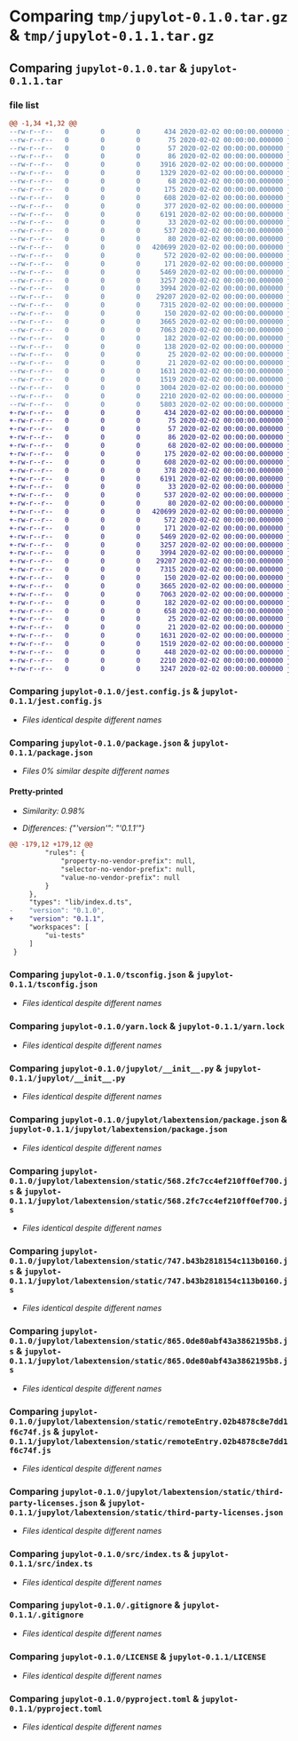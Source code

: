 # Comparing `tmp/jupylot-0.1.0.tar.gz` & `tmp/jupylot-0.1.1.tar.gz`

## Comparing `jupylot-0.1.0.tar` & `jupylot-0.1.1.tar`

### file list

```diff
@@ -1,34 +1,32 @@
--rw-r--r--   0        0        0      434 2020-02-02 00:00:00.000000 jupylot-0.1.0/.copier-answers.yml
--rw-r--r--   0        0        0       75 2020-02-02 00:00:00.000000 jupylot-0.1.0/.prettierignore
--rw-r--r--   0        0        0       57 2020-02-02 00:00:00.000000 jupylot-0.1.0/.yarnrc.yml
--rw-r--r--   0        0        0       86 2020-02-02 00:00:00.000000 jupylot-0.1.0/CHANGELOG.md
--rw-r--r--   0        0        0     3916 2020-02-02 00:00:00.000000 jupylot-0.1.0/RELEASE.md
--rw-r--r--   0        0        0     1329 2020-02-02 00:00:00.000000 jupylot-0.1.0/Untitled.ipynb
--rw-r--r--   0        0        0       68 2020-02-02 00:00:00.000000 jupylot-0.1.0/babel.config.js
--rw-r--r--   0        0        0      175 2020-02-02 00:00:00.000000 jupylot-0.1.0/install.json
--rw-r--r--   0        0        0      608 2020-02-02 00:00:00.000000 jupylot-0.1.0/jest.config.js
--rw-r--r--   0        0        0      377 2020-02-02 00:00:00.000000 jupylot-0.1.0/junit.xml
--rw-r--r--   0        0        0     6191 2020-02-02 00:00:00.000000 jupylot-0.1.0/package.json
--rw-r--r--   0        0        0       33 2020-02-02 00:00:00.000000 jupylot-0.1.0/setup.py
--rw-r--r--   0        0        0      537 2020-02-02 00:00:00.000000 jupylot-0.1.0/tsconfig.json
--rw-r--r--   0        0        0       80 2020-02-02 00:00:00.000000 jupylot-0.1.0/tsconfig.test.json
--rw-r--r--   0        0        0   420699 2020-02-02 00:00:00.000000 jupylot-0.1.0/yarn.lock
--rw-r--r--   0        0        0      572 2020-02-02 00:00:00.000000 jupylot-0.1.0/jupylot/__init__.py
--rw-r--r--   0        0        0      171 2020-02-02 00:00:00.000000 jupylot-0.1.0/jupylot/_version.py
--rw-r--r--   0        0        0     5469 2020-02-02 00:00:00.000000 jupylot-0.1.0/jupylot/labextension/package.json
--rw-r--r--   0        0        0     3257 2020-02-02 00:00:00.000000 jupylot-0.1.0/jupylot/labextension/static/568.2fc7cc4ef210ff0ef700.js
--rw-r--r--   0        0        0     3994 2020-02-02 00:00:00.000000 jupylot-0.1.0/jupylot/labextension/static/747.b43b2818154c113b0160.js
--rw-r--r--   0        0        0    29207 2020-02-02 00:00:00.000000 jupylot-0.1.0/jupylot/labextension/static/865.0de80abf43a3862195b8.js
--rw-r--r--   0        0        0     7315 2020-02-02 00:00:00.000000 jupylot-0.1.0/jupylot/labextension/static/remoteEntry.02b4878c8e7dd1f6c74f.js
--rw-r--r--   0        0        0      150 2020-02-02 00:00:00.000000 jupylot-0.1.0/jupylot/labextension/static/style.js
--rw-r--r--   0        0        0     3665 2020-02-02 00:00:00.000000 jupylot-0.1.0/jupylot/labextension/static/third-party-licenses.json
--rw-r--r--   0        0        0     7063 2020-02-02 00:00:00.000000 jupylot-0.1.0/src/index.ts
--rw-r--r--   0        0        0      182 2020-02-02 00:00:00.000000 jupylot-0.1.0/src/__tests__/jupylot.spec.ts
--rw-r--r--   0        0        0      138 2020-02-02 00:00:00.000000 jupylot-0.1.0/style/base.css
--rw-r--r--   0        0        0       25 2020-02-02 00:00:00.000000 jupylot-0.1.0/style/index.css
--rw-r--r--   0        0        0       21 2020-02-02 00:00:00.000000 jupylot-0.1.0/style/index.js
--rw-r--r--   0        0        0     1631 2020-02-02 00:00:00.000000 jupylot-0.1.0/.gitignore
--rw-r--r--   0        0        0     1519 2020-02-02 00:00:00.000000 jupylot-0.1.0/LICENSE
--rw-r--r--   0        0        0     3004 2020-02-02 00:00:00.000000 jupylot-0.1.0/README.md
--rw-r--r--   0        0        0     2210 2020-02-02 00:00:00.000000 jupylot-0.1.0/pyproject.toml
--rw-r--r--   0        0        0     5803 2020-02-02 00:00:00.000000 jupylot-0.1.0/PKG-INFO
+-rw-r--r--   0        0        0      434 2020-02-02 00:00:00.000000 jupylot-0.1.1/.copier-answers.yml
+-rw-r--r--   0        0        0       75 2020-02-02 00:00:00.000000 jupylot-0.1.1/.prettierignore
+-rw-r--r--   0        0        0       57 2020-02-02 00:00:00.000000 jupylot-0.1.1/.yarnrc.yml
+-rw-r--r--   0        0        0       86 2020-02-02 00:00:00.000000 jupylot-0.1.1/CHANGELOG.md
+-rw-r--r--   0        0        0       68 2020-02-02 00:00:00.000000 jupylot-0.1.1/babel.config.js
+-rw-r--r--   0        0        0      175 2020-02-02 00:00:00.000000 jupylot-0.1.1/install.json
+-rw-r--r--   0        0        0      608 2020-02-02 00:00:00.000000 jupylot-0.1.1/jest.config.js
+-rw-r--r--   0        0        0      378 2020-02-02 00:00:00.000000 jupylot-0.1.1/junit.xml
+-rw-r--r--   0        0        0     6191 2020-02-02 00:00:00.000000 jupylot-0.1.1/package.json
+-rw-r--r--   0        0        0       33 2020-02-02 00:00:00.000000 jupylot-0.1.1/setup.py
+-rw-r--r--   0        0        0      537 2020-02-02 00:00:00.000000 jupylot-0.1.1/tsconfig.json
+-rw-r--r--   0        0        0       80 2020-02-02 00:00:00.000000 jupylot-0.1.1/tsconfig.test.json
+-rw-r--r--   0        0        0   420699 2020-02-02 00:00:00.000000 jupylot-0.1.1/yarn.lock
+-rw-r--r--   0        0        0      572 2020-02-02 00:00:00.000000 jupylot-0.1.1/jupylot/__init__.py
+-rw-r--r--   0        0        0      171 2020-02-02 00:00:00.000000 jupylot-0.1.1/jupylot/_version.py
+-rw-r--r--   0        0        0     5469 2020-02-02 00:00:00.000000 jupylot-0.1.1/jupylot/labextension/package.json
+-rw-r--r--   0        0        0     3257 2020-02-02 00:00:00.000000 jupylot-0.1.1/jupylot/labextension/static/568.2fc7cc4ef210ff0ef700.js
+-rw-r--r--   0        0        0     3994 2020-02-02 00:00:00.000000 jupylot-0.1.1/jupylot/labextension/static/747.b43b2818154c113b0160.js
+-rw-r--r--   0        0        0    29207 2020-02-02 00:00:00.000000 jupylot-0.1.1/jupylot/labextension/static/865.0de80abf43a3862195b8.js
+-rw-r--r--   0        0        0     7315 2020-02-02 00:00:00.000000 jupylot-0.1.1/jupylot/labextension/static/remoteEntry.02b4878c8e7dd1f6c74f.js
+-rw-r--r--   0        0        0      150 2020-02-02 00:00:00.000000 jupylot-0.1.1/jupylot/labextension/static/style.js
+-rw-r--r--   0        0        0     3665 2020-02-02 00:00:00.000000 jupylot-0.1.1/jupylot/labextension/static/third-party-licenses.json
+-rw-r--r--   0        0        0     7063 2020-02-02 00:00:00.000000 jupylot-0.1.1/src/index.ts
+-rw-r--r--   0        0        0      182 2020-02-02 00:00:00.000000 jupylot-0.1.1/src/__tests__/jupylot.spec.ts
+-rw-r--r--   0        0        0      658 2020-02-02 00:00:00.000000 jupylot-0.1.1/style/base.css
+-rw-r--r--   0        0        0       25 2020-02-02 00:00:00.000000 jupylot-0.1.1/style/index.css
+-rw-r--r--   0        0        0       21 2020-02-02 00:00:00.000000 jupylot-0.1.1/style/index.js
+-rw-r--r--   0        0        0     1631 2020-02-02 00:00:00.000000 jupylot-0.1.1/.gitignore
+-rw-r--r--   0        0        0     1519 2020-02-02 00:00:00.000000 jupylot-0.1.1/LICENSE
+-rw-r--r--   0        0        0      448 2020-02-02 00:00:00.000000 jupylot-0.1.1/README.md
+-rw-r--r--   0        0        0     2210 2020-02-02 00:00:00.000000 jupylot-0.1.1/pyproject.toml
+-rw-r--r--   0        0        0     3247 2020-02-02 00:00:00.000000 jupylot-0.1.1/PKG-INFO
```

### Comparing `jupylot-0.1.0/jest.config.js` & `jupylot-0.1.1/jest.config.js`

 * *Files identical despite different names*

### Comparing `jupylot-0.1.0/package.json` & `jupylot-0.1.1/package.json`

 * *Files 0% similar despite different names*

#### Pretty-printed

 * *Similarity: 0.98%*

 * *Differences: {"'version'": "'0.1.1'"}*

```diff
@@ -179,12 +179,12 @@
         "rules": {
             "property-no-vendor-prefix": null,
             "selector-no-vendor-prefix": null,
             "value-no-vendor-prefix": null
         }
     },
     "types": "lib/index.d.ts",
-    "version": "0.1.0",
+    "version": "0.1.1",
     "workspaces": [
         "ui-tests"
     ]
 }
```

### Comparing `jupylot-0.1.0/tsconfig.json` & `jupylot-0.1.1/tsconfig.json`

 * *Files identical despite different names*

### Comparing `jupylot-0.1.0/yarn.lock` & `jupylot-0.1.1/yarn.lock`

 * *Files identical despite different names*

### Comparing `jupylot-0.1.0/jupylot/__init__.py` & `jupylot-0.1.1/jupylot/__init__.py`

 * *Files identical despite different names*

### Comparing `jupylot-0.1.0/jupylot/labextension/package.json` & `jupylot-0.1.1/jupylot/labextension/package.json`

 * *Files identical despite different names*

### Comparing `jupylot-0.1.0/jupylot/labextension/static/568.2fc7cc4ef210ff0ef700.js` & `jupylot-0.1.1/jupylot/labextension/static/568.2fc7cc4ef210ff0ef700.js`

 * *Files identical despite different names*

### Comparing `jupylot-0.1.0/jupylot/labextension/static/747.b43b2818154c113b0160.js` & `jupylot-0.1.1/jupylot/labextension/static/747.b43b2818154c113b0160.js`

 * *Files identical despite different names*

### Comparing `jupylot-0.1.0/jupylot/labextension/static/865.0de80abf43a3862195b8.js` & `jupylot-0.1.1/jupylot/labextension/static/865.0de80abf43a3862195b8.js`

 * *Files identical despite different names*

### Comparing `jupylot-0.1.0/jupylot/labextension/static/remoteEntry.02b4878c8e7dd1f6c74f.js` & `jupylot-0.1.1/jupylot/labextension/static/remoteEntry.02b4878c8e7dd1f6c74f.js`

 * *Files identical despite different names*

### Comparing `jupylot-0.1.0/jupylot/labextension/static/third-party-licenses.json` & `jupylot-0.1.1/jupylot/labextension/static/third-party-licenses.json`

 * *Files identical despite different names*

### Comparing `jupylot-0.1.0/src/index.ts` & `jupylot-0.1.1/src/index.ts`

 * *Files identical despite different names*

### Comparing `jupylot-0.1.0/.gitignore` & `jupylot-0.1.1/.gitignore`

 * *Files identical despite different names*

### Comparing `jupylot-0.1.0/LICENSE` & `jupylot-0.1.1/LICENSE`

 * *Files identical despite different names*

### Comparing `jupylot-0.1.0/pyproject.toml` & `jupylot-0.1.1/pyproject.toml`

 * *Files identical despite different names*

